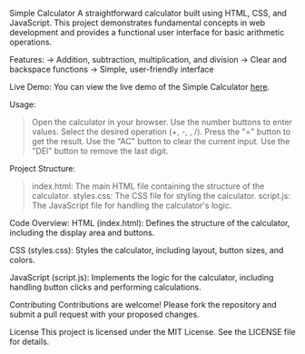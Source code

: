Simple Calculator
A straightforward calculator built using HTML, CSS, and JavaScript. This project demonstrates fundamental concepts in web development and provides a functional user interface for basic arithmetic operations.

Features:
-> Addition, subtraction, multiplication, and division
-> Clear and backspace functions
-> Simple, user-friendly interface

Live Demo:
You can view the live demo of the Simple Calculator [here](https://balajisatishkulkarni.github.io/Simple_Calculator/).

Usage:
> Open the calculator in your browser.
> Use the number buttons to enter values.
> Select the desired operation (+, -, , /).
> Press the "=" button to get the result.
> Use the "AC" button to clear the current input.
> Use the "DEl" button to remove the last digit.

Project Structure:
> index.html: The main HTML file containing the structure of the calculator.
> styles.css: The CSS file for styling the calculator.
> script.js: The JavaScript file for handling the calculator's logic.

Code Overview:
HTML (index.html):
Defines the structure of the calculator, including the display area and buttons.

CSS (styles.css):
Styles the calculator, including layout, button sizes, and colors.

JavaScript (script.js):
Implements the logic for the calculator, including handling button clicks and performing calculations.

Contributing
Contributions are welcome! Please fork the repository and submit a pull request with your proposed changes.

License
This project is licensed under the MIT License. See the LICENSE file for details.



